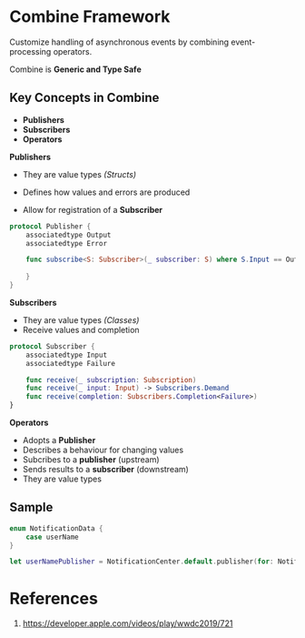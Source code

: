# Combine Framework

Customize handling of asynchronous events by combining event-processing operators.

Combine is **Generic and Type Safe**

## Key Concepts in Combine
* **Publishers**
* **Subscribers**
* **Operators**

**Publishers** 

- They are value types *(Structs)*

- Defines how values and errors are produced

- Allow for registration of a **Subscriber**

```swift
protocol Publisher {
    associatedtype Output
    associatedtype Error

    func subscribe<S: Subscriber>(_ subscriber: S) where S.Input == Output, S.Failure == Failure{
        
    } 
}
```

**Subscribers**

- They are value types *(Classes)*
- Receive values and completion

```swift
protocol Subscriber {
    associatedtype Input
    associatedtype Failure

    func receive(_ subscription: Subscription)
    func receive(_ input: Input) -> Subscribers.Demand
    func receive(completion: Subscribers.Completion<Failure>)
}
```

**Operators**

- Adopts a **Publisher** 
- Describes a behaviour for changing values
- Subcribes to a **publisher** (upstream)
- Sends results to a **subscriber** (downstream)
- They are value types

## Sample

```swift
enum NotificationData {
    case userName
}

let userNamePublisher = NotificationCenter.default.publisher(for: NotificationData.userName)

```


# References
1. https://developer.apple.com/videos/play/wwdc2019/721


